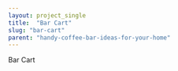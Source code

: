 ```yaml
---
layout: project_single
title:  "Bar Cart"
slug: "bar-cart"
parent: "handy-coffee-bar-ideas-for-your-home"
---
```

Bar Cart